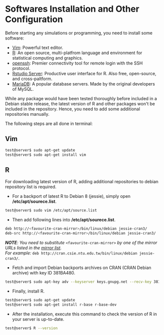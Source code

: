 # Softwares Installation and Other Configuration
Before starting any simulations or programming, you need to install some software:

- [Vim][vim]: Powerful text editor.
- [R][r]: An open source, multi-platfrom language and environment for statistical computing and graphics.   
- [openssh][openssh]: Premier connectivity tool for remote login with the SSH protocol.
- [Rstudio Server][rstudio]: Productive user interface for R. Also free, open-source, and cross-paltform.
- [MariaDB][mariadb]: A popular database servers. Made by the original developers of MySQL.

While any package would have been tested thoroughly before included in a Debian stable release, the latest version of R and other packages won't be included in the repository. Hence, you need to add some additional repositories manually.

The following steps are all done in terminal:

[vim]: www.vim.org
[r]: https://www.r-project.org/
[rstudio]: https://www.rstudio.com/
[openssh]: http://www.openssh.com/
[mariadb]: https://mariadb.org/

## Vim
```bash
test@server$ sudo apt-get update
test@server$ sudo apt-get install vim
```

## R
For downloading latest version of R, adding additional repositories to debian repository list is required.

- For a backport of latest R to Debian 8 (jessie), simply open **/etc/apt/sourece.list**.
```bash
test@server$ sudo vim /etc/apt/source.list
```

- Then add following lines into **/etc/apt/sourece.list**.
```bash
deb http://<favourite-cran-mirror>/bin/linux/debian jessie-cran3/
deb-src http://<favourite-cran-mirror>/bin/linux/debian jessie-cran3/
```
_**NOTE**: You need to substitute_ `<favourite-cran-mirror>` _by one of the mirror URLs listed in the [mirror list](http://cran.r-project.org/mirrors.html)._   
_For example:_ `deb http://cran.csie.ntu.edu.tw/bin/linux/debian jessie-cran3/`.

- Fetch and import Debian backports archives on CRAN (CRAN Debian archive) with key ID 381BA480.
```bash
test@server$ sudo apt-key adv --keyserver keys.gnupg.net --recv-key 381BA480
```

- Finally, install R.
```bash
test@server$ sudo apt-get update
test@server$ sudo apt-get install r-base r-base-dev
```

- After the installation, execute this command to check the version of R in your server is up-to-date.
```bash
test@server$ R --version
```

